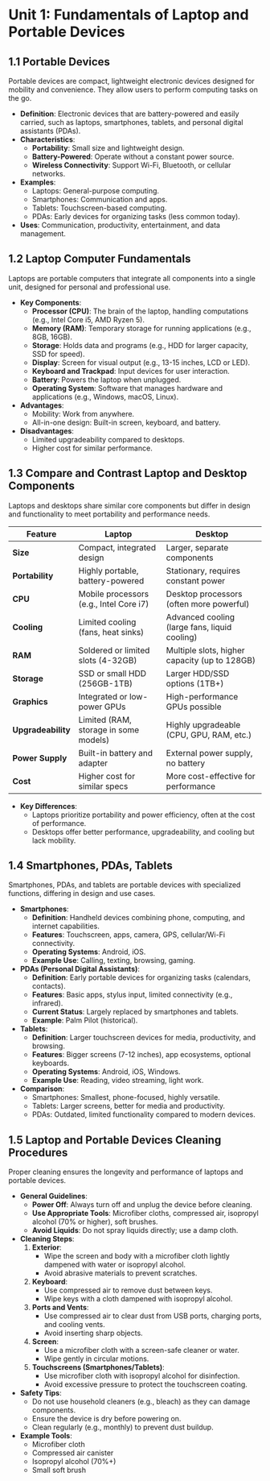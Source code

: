 # Unit 1: Fundamentals of Laptop and Portable Devices

## 1.1 Portable Devices
Portable devices are compact, lightweight electronic devices designed for mobility and convenience. They allow users to perform computing tasks on the go.

- **Definition**: Electronic devices that are battery-powered and easily carried, such as laptops, smartphones, tablets, and personal digital assistants (PDAs).
- **Characteristics**:
  - **Portability**: Small size and lightweight design.
  - **Battery-Powered**: Operate without a constant power source.
  - **Wireless Connectivity**: Support Wi-Fi, Bluetooth, or cellular networks.
- **Examples**:
  - Laptops: General-purpose computing.
  - Smartphones: Communication and apps.
  - Tablets: Touchscreen-based computing.
  - PDAs: Early devices for organizing tasks (less common today).
- **Uses**: Communication, productivity, entertainment, and data management.

## 1.2 Laptop Computer Fundamentals
Laptops are portable computers that integrate all components into a single unit, designed for personal and professional use.

- **Key Components**:
  - **Processor (CPU)**: The brain of the laptop, handling computations (e.g., Intel Core i5, AMD Ryzen 5).
  - **Memory (RAM)**: Temporary storage for running applications (e.g., 8GB, 16GB).
  - **Storage**: Holds data and programs (e.g., HDD for larger capacity, SSD for speed).
  - **Display**: Screen for visual output (e.g., 13-15 inches, LCD or LED).
  - **Keyboard and Trackpad**: Input devices for user interaction.
  - **Battery**: Powers the laptop when unplugged.
  - **Operating System**: Software that manages hardware and applications (e.g., Windows, macOS, Linux).
- **Advantages**:
  - Mobility: Work from anywhere.
  - All-in-one design: Built-in screen, keyboard, and battery.
- **Disadvantages**:
  - Limited upgradeability compared to desktops.
  - Higher cost for similar performance.

## 1.3 Compare and Contrast Laptop and Desktop Components
Laptops and desktops share similar core components but differ in design and functionality to meet portability and performance needs.

| **Feature**            | **Laptop**                                  | **Desktop**                                 |
|------------------------|---------------------------------------------|---------------------------------------------|
| **Size**               | Compact, integrated design                 | Larger, separate components                 |
| **Portability**        | Highly portable, battery-powered           | Stationary, requires constant power         |
| **CPU**                | Mobile processors (e.g., Intel Core i7)    | Desktop processors (often more powerful)    |
| **Cooling**            | Limited cooling (fans, heat sinks)         | Advanced cooling (large fans, liquid cooling) |
| **RAM**                | Soldered or limited slots (4-32GB)         | Multiple slots, higher capacity (up to 128GB) |
| **Storage**            | SSD or small HDD (256GB-1TB)               | Larger HDD/SSD options (1TB+)              |
| **Graphics**           | Integrated or low-power GPUs               | High-performance GPUs possible              |
| **Upgradeability**     | Limited (RAM, storage in some models)      | Highly upgradeable (CPU, GPU, RAM, etc.)   |
| **Power Supply**       | Built-in battery and adapter               | External power supply, no battery           |
| **Cost**               | Higher cost for similar specs              | More cost-effective for performance         |

- **Key Differences**:
  - Laptops prioritize portability and power efficiency, often at the cost of performance.
  - Desktops offer better performance, upgradeability, and cooling but lack mobility.

## 1.4 Smartphones, PDAs, Tablets
Smartphones, PDAs, and tablets are portable devices with specialized functions, differing in design and use cases.

- **Smartphones**:
  - **Definition**: Handheld devices combining phone, computing, and internet capabilities.
  - **Features**: Touchscreen, apps, camera, GPS, cellular/Wi-Fi connectivity.
  - **Operating Systems**: Android, iOS.
  - **Example Use**: Calling, texting, browsing, gaming.
- **PDAs (Personal Digital Assistants)**:
  - **Definition**: Early portable devices for organizing tasks (calendars, contacts).
  - **Features**: Basic apps, stylus input, limited connectivity (e.g., infrared).
  - **Current Status**: Largely replaced by smartphones and tablets.
  - **Example**: Palm Pilot (historical).
- **Tablets**:
  - **Definition**: Larger touchscreen devices for media, productivity, and browsing.
  - **Features**: Bigger screens (7-12 inches), app ecosystems, optional keyboards.
  - **Operating Systems**: Android, iOS, Windows.
  - **Example Use**: Reading, video streaming, light work.
- **Comparison**:
  - Smartphones: Smallest, phone-focused, highly versatile.
  - Tablets: Larger screens, better for media and productivity.
  - PDAs: Outdated, limited functionality compared to modern devices.

## 1.5 Laptop and Portable Devices Cleaning Procedures
Proper cleaning ensures the longevity and performance of laptops and portable devices.

- **General Guidelines**:
  - **Power Off**: Always turn off and unplug the device before cleaning.
  - **Use Appropriate Tools**: Microfiber cloths, compressed air, isopropyl alcohol (70% or higher), soft brushes.
  - **Avoid Liquids**: Do not spray liquids directly; use a damp cloth.
- **Cleaning Steps**:
  1. **Exterior**:
     - Wipe the screen and body with a microfiber cloth lightly dampened with water or isopropyl alcohol.
     - Avoid abrasive materials to prevent scratches.
  2. **Keyboard**:
     - Use compressed air to remove dust between keys.
     - Wipe keys with a cloth dampened with isopropyl alcohol.
  3. **Ports and Vents**:
     - Use compressed air to clear dust from USB ports, charging ports, and cooling vents.
     - Avoid inserting sharp objects.
  4. **Screen**:
     - Use a microfiber cloth with a screen-safe cleaner or water.
     - Wipe gently in circular motions.
  5. **Touchscreens (Smartphones/Tablets)**:
     - Use microfiber cloth with isopropyl alcohol for disinfection.
     - Avoid excessive pressure to protect the touchscreen coating.
- **Safety Tips**:
  - Do not use household cleaners (e.g., bleach) as they can damage components.
  - Ensure the device is dry before powering on.
  - Clean regularly (e.g., monthly) to prevent dust buildup.
- **Example Tools**:
  - Microfiber cloth
  - Compressed air canister
  - Isopropyl alcohol (70%+)
  - Small soft brush